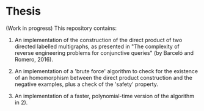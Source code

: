 # Thesis

(Work in progress) This repository contains:

1) An implementation of the construction of the direct product of two directed labelled multigraphs, as presented in "The complexity of reverse engineering problems for conjunctive queries" (by Barceló and Romero, 2016).

2) An implementation of a 'brute force' algorithm to check for the existence of an homomorphism between the direct product construction and the negative examples, plus a check of the 'safety' property.

3) An implementation of a faster, polynomial-time version of the algorithm in 2). 

